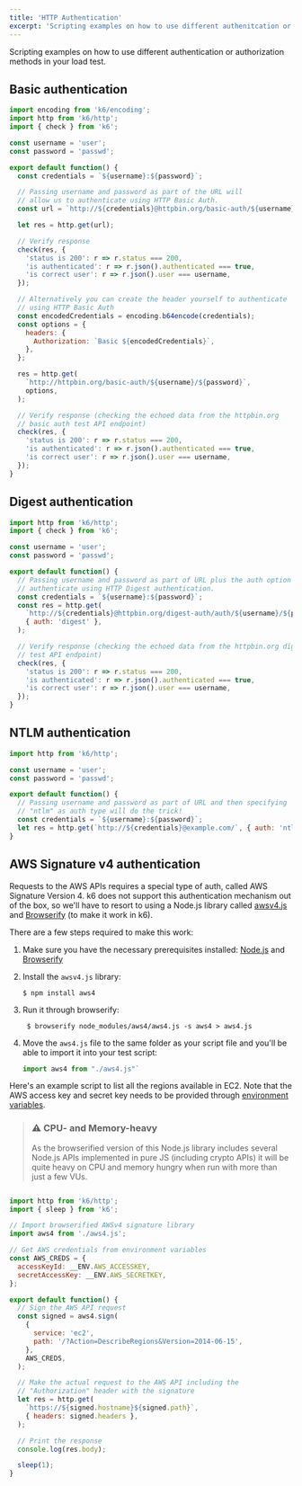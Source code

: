 ```yaml
---
title: 'HTTP Authentication'
excerpt: 'Scripting examples on how to use different authenitcation or authorization methods in your load test.'
---
```


Scripting examples on how to use different authentication or authorization methods in your load test.

## Basic authentication

<div class="code-group" data-props='{ "labels": ["basic-auth.js"], "lineNumbers": [true] }'>

```js
import encoding from 'k6/encoding';
import http from 'k6/http';
import { check } from 'k6';

const username = 'user';
const password = 'passwd';

export default function() {
  const credentials = `${username}:${password}`;

  // Passing username and password as part of the URL will
  // allow us to authenticate using HTTP Basic Auth.
  const url = `http://${credentials}@httpbin.org/basic-auth/${username}/${password}`;

  let res = http.get(url);

  // Verify response
  check(res, {
    'status is 200': r => r.status === 200,
    'is authenticated': r => r.json().authenticated === true,
    'is correct user': r => r.json().user === username,
  });

  // Alternatively you can create the header yourself to authenticate
  // using HTTP Basic Auth
  const encodedCredentials = encoding.b64encode(credentials);
  const options = {
    headers: {
      Authorization: `Basic ${encodedCredentials}`,
    },
  };

  res = http.get(
    `http://httpbin.org/basic-auth/${username}/${password}`,
    options,
  );

  // Verify response (checking the echoed data from the httpbin.org
  // basic auth test API endpoint)
  check(res, {
    'status is 200': r => r.status === 200,
    'is authenticated': r => r.json().authenticated === true,
    'is correct user': r => r.json().user === username,
  });
}
```

</div>

## Digest authentication

<div class="code-group" data-props='{ "labels": ["digest-auth.js"], "lineNumbers": [true] }'>

```js
import http from 'k6/http';
import { check } from 'k6';

const username = 'user';
const password = 'passwd';

export default function() {
  // Passing username and password as part of URL plus the auth option will
  // authenticate using HTTP Digest authentication.
  const credentials = `${username}:${password}`;
  const res = http.get(
    `http://${credentials}@httpbin.org/digest-auth/auth/${username}/${password}`,
    { auth: 'digest' },
  );

  // Verify response (checking the echoed data from the httpbin.org digest auth
  // test API endpoint)
  check(res, {
    'status is 200': r => r.status === 200,
    'is authenticated': r => r.json().authenticated === true,
    'is correct user': r => r.json().user === username,
  });
}
```

</div>

## NTLM authentication

<div class="code-group" data-props='{ "labels": ["ntlm-auth.js"], "lineNumbers": [true] }'>

```js
import http from 'k6/http';

const username = 'user';
const password = 'passwd';

export default function() {
  // Passing username and password as part of URL and then specifying
  // "ntlm" as auth type will do the trick!
  const credentials = `${username}:${password}`;
  let res = http.get(`http://${credentials}@example.com/`, { auth: 'ntlm' });
}
```

</div>

## AWS Signature v4 authentication

Requests to the AWS APIs requires a special type of auth, called AWS Signature Version 4. k6
does not support this authentication mechanism out of the box, so we'll have to resort to using
a Node.js library called [awsv4.js](https://github.com/mhart/aws4) and
[Browserify](http://browserify.org/) (to make it work in k6).

There are a few steps required to make this work:

1. Make sure you have the necessary prerequisites installed: [Node.js](https://nodejs.org/en/download/)
   and [Browserify](http://browserify.org/)
2. Install the `awsv4.js` library:

   <div class="code-group" data-props='{ "labels": [""], "lineNumbers": [false] }'>

   ```shell
   $ npm install aws4
   ```

   <div>

3. Run it through browserify:

   <div class="code-group" data-props='{ "labels": [""], "lineNumbers": [false] }'>

   ```shell
    $ browserify node_modules/aws4/aws4.js -s aws4 > aws4.js
   ```

   </div>

4. Move the `aws4.js` file to the same folder as your script file and you'll be able to import
   it into your test script:

   <div class="code-group" data-props='{ "labels": [""], "lineNumbers": [false] }'>

   ```js
   import aws4 from "./aws4.js"`
   ```

   </div>

Here's an example script to list all the regions available in EC2. Note that the AWS access key
and secret key needs to be provided through [environment variables](/using-k6/environment-variables).

> ### ⚠️ CPU- and Memory-heavy
>
> As the browserified version of this Node.js library includes several Node.js APIs
> implemented in pure JS (including crypto APIs) it will be quite heavy on CPU and memory hungry
> when run with more than just a few VUs.

<div class="code-group" data-props='{ "labels": ["awsv4-auth.js"], "lineNumbers": [false] }'>

```js

import http from 'k6/http';
import { sleep } from 'k6';

// Import browserified AWSv4 signature library
import aws4 from './aws4.js';

// Get AWS credentials from environment variables
const AWS_CREDS = {
  accessKeyId: __ENV.AWS_ACCESSKEY,
  secretAccessKey: __ENV.AWS_SECRETKEY,
};

export default function() {
  // Sign the AWS API request
  const signed = aws4.sign(
    {
      service: 'ec2',
      path: '/?Action=DescribeRegions&Version=2014-06-15',
    },
    AWS_CREDS,
  );

  // Make the actual request to the AWS API including the
  // "Authorization" header with the signature
  let res = http.get(
    `https://${signed.hostname}${signed.path}`,
    { headers: signed.headers },
  );

  // Print the response
  console.log(res.body);

  sleep(1);
}
```

</div>

